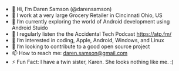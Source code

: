 - 👋 Hi, I’m Daren Samson (@darensamson)
- 🏢 I work at a very large Grocery Retailer in Cincinnati Ohio, US
- 🌱 I’m currently exploring the world of Android development using Android Stuido
- 🍎 I regularly listen the the Accidental Tech Podcast https://atp.fm/
- 👀 I’m interested in coding, Apple, Android, Windows, and Linux
- 💞️ I’m looking to contribute to a good open source project
- 📫 How to reach me: daren.samson@gmail.com
- ⚡ Fun Fact: I have a twin sister, Karen.  She looks nothing like me. :)

<!---
Last Updated: 10-9-2021 DSamson
--->
